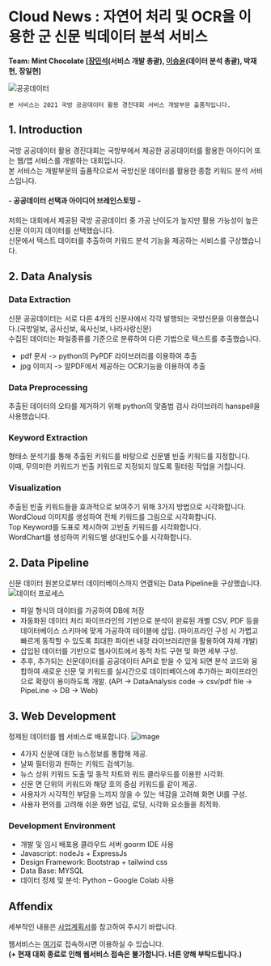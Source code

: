 # Cloud News : 자연어 처리 및 OCR을 이용한 군 신문 빅데이터 분석 서비스

**Team: Mint Chocolate [[장민석](https://github.com/jangsus1/)(서비스 개발 총괄), [이승윤](https://github.com/dltmddbs100/)(데이터 분석 총괄), 박재현, 장일현]**

![공공데이터](https://user-images.githubusercontent.com/46769685/148499961-2f39efff-778f-49a8-b0ee-b5005617d231.jpg)
    
    본 서비스는 2021 국방 공공데이터 활용 경진대회 서비스 개발부문 출품작입니다.

## 1. Introduction
국방 공공데이터 활용 경진대회는 국방부에서 제공한 공공데이터를 활용한 아이디어 또는 웹/앱 서비스를 개발하는 대회입니다.  
본 서비스는 개발부문의 출품작으로서 국방신문 데이터를 활용한 종합 키워드 분석 서비스입니다.

#### - 공공데이터 선택과 아이디어 브레인스토밍 -

저희는 대회에서 제공된 국방 공공데이터 중 가공 난이도가 높지만 활용 가능성이 높은 신문 이미지 데이터를 선택했습니다.  
신문에서 텍스트 데이터를 추출하여 키워드 분석 기능을 제공하는 서비스를 구상했습니다.

## 2. Data Analysis


### Data Extraction
신문 공공데이터는 서로 다른 4개의 신문사에서 각각 발행되는 국방신문을 이용했습니다.(국방일보, 공사신보, 육사신보, 나라사랑신문)  
수집된 데이터는 파일종류를 기준으로 분류하여 다른 기법으로 텍스트를 추출했습니다.  
* pdf 문서 -> python의 PyPDF 라이브러리를 이용하여 추출  
* jpg 이미지 -> 알PDF에서 제공하는 OCR기능을 이용하여 추출  

### Data Preprocessing
추출된 데이터의 오타를 제거하기 위해 python의 맞춤법 검사 라이브러리 hanspell을 사용했습니다.  

### Keyword Extraction
형태소 분석기를 통해 추출된 키워드를 바탕으로 신문별 빈출 키워드를 지정합니다.  
이때, 무의미한 키워드가 빈출 키워드로 지정되지 않도록 필터링 작업을 거칩니다.

### Visualization
추출된 빈출 키워드들을 효과적으로 보여주기 위해 3가지 방법으로 시각화합니다.  
WordCloud 이미지를 생성하여 전체 키워드를 그림으로 시각화합니다.  
Top Keyword를 도표로 제시하여 고빈출 키워드를 시각화합니다.  
WordChart를 생성하여 키워드별 상대빈도수를 시각화합니다.

## 2. Data Pipeline
신문 데이터 원본으로부터 데이터베이스까지 연결되는 Data Pipeline을 구상했습니다.
![데이터 프로세스](https://user-images.githubusercontent.com/46769685/148501463-50415520-6512-4af3-aa4c-94b08753e6ba.PNG)

* 파일 형식의 데이터를 가공하여 DB에 저장
* 자동화된 데이터 처리 파이프라인의 기반으로 분석이 완료된 개별 CSV, PDF 등을 데이터베이스 스키마에 맞게 가공하여 테이블에 삽입. (파이프라인 구성 시 가볍고 빠르게 동작할 수 있도록 최대한 파이썬 내장 라이브러리만을 활용하여 자체 개발)
* 삽입된 데이터를 기반으로 웹사이트에서 동적 차트 구현 및 화면 세부 구성.
* 추후, 추가되는 신문데이터를 공공데이터 API로 받을 수 있게 되면 분석 코드와 융합하여 새로운 신문 및 키워드를 실시간으로 데이터베이스에 추가하는 파이프라인으로 확장이 용이하도록 개발. (API -> DataAnalysis code -> csv/pdf file -> PipeLine -> DB -> Web)

## 3. Web Development
정제된 데이터를 웹 서비스로 배포합니다.
![image](https://user-images.githubusercontent.com/46769685/148503726-c1fd2284-c8c6-4fad-b716-586aae614efb.png)

+ 4가지 신문에 대한 뉴스정보를 통합해 제공.
+ 날짜 필터링과 원하는 키워드 검색기능.
+ 뉴스 상위 키워드 도출 및 동적 차트와 워드 클라우드를 이용한 시각화.
+ 신문 면 단위의 키워드와 해당 호의 중심 키워드를 같이 제공.
+ 사용자가 시각적인 부담을 느끼지 않을 수 있는 색감을 고려해 화면 UI를 구성.
+ 사용자 편의를 고려해 쉬운 화면 넘김, 로딩, 시각화 요소들을 최적화.

### Development Environment
- 개발 및 임시 배포용 클라우드 서버 goorm IDE 사용
- Javascript: nodeJs + ExpressJs
- Design Framework: Bootstrap + tailwind css
- Data Base: MYSQL
- 데이터 정제 및 분석: Python – Google Colab 사용

## Affendix
세부적인 내용은 [사업계획서](https://github.com/jangsus1/)를 참고하여 주시기 바랍니다.  

웹서비스는 [여기](https://cloudnews.run.goorm.io/)로 접속하시면 이용하실 수 있습니다.  
**(+ 현재 대회 종료로 인해 웹서비스 접속은 불가합니다. 너른 양해 부탁드립니다.)**

